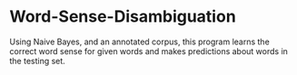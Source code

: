 # Word-Sense-Disambiguation
Using Naive Bayes, and an annotated corpus, this program learns the correct word sense for given words and makes predictions about words in the testing set.
